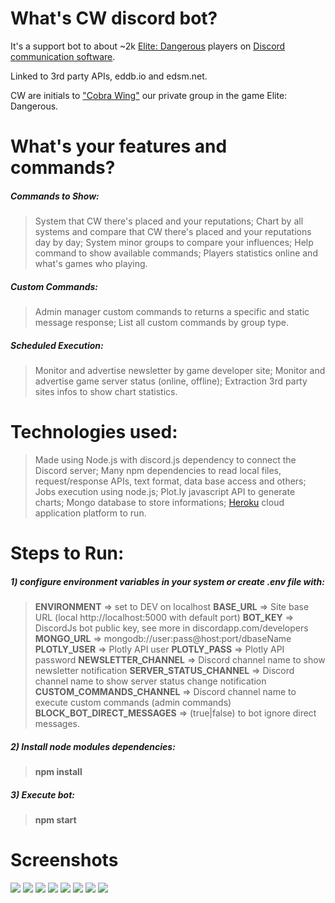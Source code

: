 # What's CW discord bot?

It's a support bot to about ~2k [Elite: Dangerous](https://www.elitedangerous.com/) players on [Discord communication software](https://discordapp.com/).

Linked to 3rd party APIs, eddb.io and edsm.net.

CW are initials to ["Cobra Wing"](http://elitedangerouscobra.com.br/) our private group in the game Elite: Dangerous.

#
# What's your features and commands?

##### Commands to Show:

> System that CW there's placed and your reputations;
> Chart by all systems and compare that CW there's placed and your reputations day by day;
> System minor groups to compare your influences;
> Help command to show available commands;
> Players statistics online and what's games who playing.

##### Custom Commands:

> Admin manager custom commands to returns a specific and static message response;
> List all custom commands by group type.

##### Scheduled Execution:

>Monitor and advertise newsletter by game developer site;
>Monitor and advertise game server status (online, offline);
>Extraction 3rd party sites infos to show chart statistics.

#
# Technologies used:

>Made using Node.js with discord.js dependency to connect the Discord server;
>Many npm dependencies to read local files, request/response APIs, text format, data base access and others;
>Jobs execution using node.js;
>Plot.ly javascript API to generate charts;
>Mongo database to store informations;
>[Heroku](https://www.heroku.com) cloud application platform to run.

#
# Steps to Run:

##### 1) configure environment variables in your system or create .env file with:

>**ENVIRONMENT** => set to DEV on localhost
>**BASE_URL** => Site base URL (local http://localhost:5000 with default port)
>**BOT_KEY** => DiscordJs bot public key, see more in discordapp.com/developers
>**MONGO_URL** => mongodb://user:pass@host:port/dbaseName
>**PLOTLY_USER** => Plotly API user
>**PLOTLY_PASS** => Plotly API password
>**NEWSLETTER_CHANNEL** => Discord channel name to show newsletter notification
>**SERVER_STATUS_CHANNEL** => Discord channel name to show server status change notification
>**CUSTOM_COMMANDS_CHANNEL** => Discord channel name to execute custom commands (admin commands)
>**BLOCK_BOT_DIRECT_MESSAGES** => (true|false) to bot ignore direct messages.

##### 2) Install node modules dependencies:
>**npm install**

##### 3) Execute bot:
>**npm start**

#
# Screenshots

![](https://i.imgur.com/lvMzPxn.png)
![](https://i.imgur.com/CCeVJSQ.png)
![](https://i.imgur.com/LchOy8X.png)
![](https://imgur.com/Bq4s0A6.png)
![](https://imgur.com/f1kUnhq.png)
![](https://imgur.com/sACws05.png)
![](https://imgur.com/VidCu9j.png)
![](https://imgur.com/l67BtEv.png)